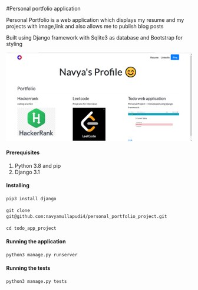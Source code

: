 #Personal portfolio application

Personal Portfolio is a web application which displays my resume and my projects with image,link and also allows me
to publish blog posts

Built using Django framework with Sqlite3 as database and Bootstrap for styling


![item list](docs/personalportfolio.png?raw=true "Title")

#### Prerequisites

1. Python 3.8 and pip
2. Django 3.1


#### Installing

```
pip3 install django

git clone git@github.com:navyamullapudi4/personal_portfolio_project.git

cd todo_app_project

```

#### Running the application

`python3 manage.py runserver`

#### Running the tests

`python3 manage.py tests`
